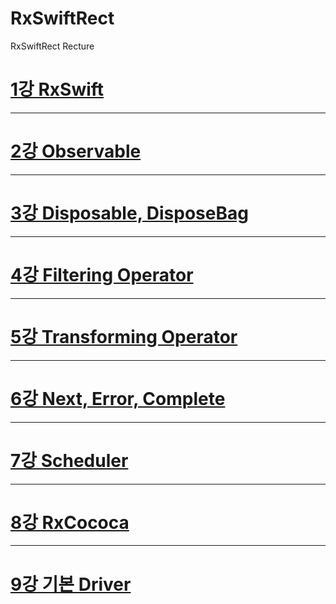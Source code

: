 # RxSwiftRect
RxSwiftRect Recture

[1강 RxSwift](https://github.com/HwangWoonChun/RxSwiftRect/blob/master/RxRect01.md)
===========
* * *
[2강 Observable](https://github.com/HwangWoonChun/RxSwiftRect/blob/master/RxRect02.md)
===========
* * *
[3강 Disposable, DisposeBag](https://github.com/HwangWoonChun/RxSwiftRect/blob/master/RxRect03.md)
===========
* * *
[4강 Filtering Operator](https://github.com/HwangWoonChun/RxSwiftRect/blob/master/RxRect04.md)
===========
* * *
[5강 Transforming Operator](https://github.com/HwangWoonChun/RxSwiftRect/blob/master/RxRect05.md)
===========
* * *
[6강 Next, Error, Complete](https://github.com/HwangWoonChun/RxSwiftRect/blob/master/RxRect06.md)
===========
* * *
[7강 Scheduler](https://github.com/HwangWoonChun/RxSwiftRect/blob/master/RxRect07.md)
===========
* * *
[8강 RxCococa](https://github.com/HwangWoonChun/RxSwiftRect/blob/master/RxRect08.md)
===========
* * *
[9강 기본 Driver](https://github.com/HwangWoonChun/RxSwiftRect/blob/master/RxRect09.md)
===========
